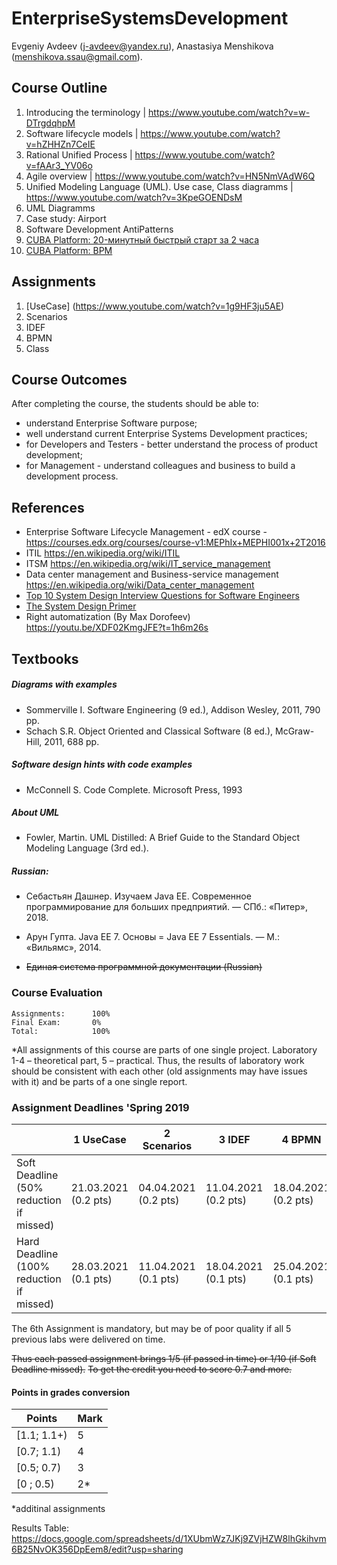﻿# EnterpriseSystemsDevelopment

Evgeniy Avdeev (j-avdeev@yandex.ru), Anastasiya Menshikova (menshikova.ssau@gmail.com).

## Course Outline
1. Introducing the terminology | https://www.youtube.com/watch?v=w-DTrgdqhpM
2. Software lifecycle models | https://www.youtube.com/watch?v=hZHHZn7CeIE
3. Rational Unified Process | https://www.youtube.com/watch?v=fAAr3_YV06o
4. Agile overview | https://www.youtube.com/watch?v=HN5NmVAdW6Q
5. Unified Modeling Language (UML). Use case, Class diagramms | https://www.youtube.com/watch?v=3KpeGOENDsM
6. UML Diagramms
7. Case study: Airport
8. Software Development AntiPatterns
9. [CUBA Platform: 20-минутный быстрый старт за 2 часа](https://youtu.be/jxFJx4f1Ngs)
10. [CUBA Platform: BPM](https://youtu.be/LgMk9AqtZ6M)

## Assignments
1. [UseCase] (https://www.youtube.com/watch?v=1g9HF3ju5AE)
2. Scenarios
3. IDEF
4. BPMN
5. Class

## Course Outcomes
After completing the course, the students should be able to:
- understand Enterprise Software purpose;
- well understand current Enterprise Systems Development practices;
- for Developers and Testers - better understand the process of product development;
- for Management - understand colleagues and business to build a development process.

## References
- Enterprise Software Lifecycle Management - edX course - https://courses.edx.org/courses/course-v1:MEPhIx+MEPHI001x+2T2016
- ITIL https://en.wikipedia.org/wiki/ITIL
- ITSM https://en.wikipedia.org/wiki/IT_service_management
- Data center management and Business-service management https://en.wikipedia.org/wiki/Data_center_management
- [Top 10 System Design Interview Questions for Software Engineers](https://hackernoon.com/top-10-system-design-interview-questions-for-software-engineers-8561290f0444)
- [The System Design Primer](https://github.com/donnemartin/system-design-primer#how-to-approach-a-system-design-interview-question)
- Right automatization (By Max Dorofeev) https://youtu.be/XDF02KmgJFE?t=1h6m26s

## Textbooks
##### Diagrams with examples
- Sommerville I. Software Engineering (9 ed.), Addison Wesley, 2011, 790 pp.
- Schach S.R. Object Oriented and Classical Software (8 ed.), McGraw-Hill, 2011, 688 pp.
##### Software design hints with code examples
- McConnell S. Code Complete. Microsoft Press, 1993
##### About UML
- Fowler, Martin. UML Distilled: A Brief Guide to the Standard Object Modeling Language (3rd ed.).
##### Russian:
- Себастьян Дашнер. Изучаем Java EE. Современное программирование для больших предприятий. — СПб.: «Питер», 2018.
- Арун Гупта. Java EE 7. Основы = Java EE 7 Essentials. — М.: «Вильямс», 2014.

- ~~Единая система программной документации (Russian)~~

### Course Evaluation
```
Assignments:      100%
Final Exam:       0%
Total:            100%

```

*All assignments of this course are parts of one single project. Laboratory 1-4 – theoretical part, 5 – practical.
Thus, the results of laboratory work should be consistent with each other (old assignments may have issues with it) and be parts of a one single report.

### Assignment Deadlines 'Spring 2019
|                                          |  1 UseCase | 2 Scenarios | 3 IDEF | 4 BPMN | 5 Class | 6 Implement |
| ---------------------------------------- | --- |--- |--- |--- |--- |--- |
| Soft Deadline (50% reduction if missed)  | 21.03.2021 (0.2 pts)|04.04.2021 (0.2 pts)|11.04.2021 (0.2 pts)|18.04.2021 (0.2 pts)|25.04.2021 (0.2 pts)|06.06.2021 (0.6 pts)|
| Hard Deadline (100% reduction if missed) | 28.03.2021 (0.1 pts)|11.04.2021  (0.1 pts)|18.04.2021 (0.1 pts)|25.04.2021 (0.1 pts)|02.05.2021 (0.1 pts)|13.06.2021 (0.3 pts)|

The 6th Assignment is mandatory,
but may be of poor quality if all 5 previous labs were delivered on time.

~~Thus each passed assignment brings 1/5 (if passed in time) or 1/10 (if Soft Deadline missed).~~
~~To get the credit you need to score 0.7 and more.~~

#### Points in grades conversion
|Points | Mark |
| ------- |------|
|[1.1; 1.1+) | 5 |
|[0.7; 1.1) | 4 |
| [0.5; 0.7) | 3 |
| [0 ; 0.5) | 2* |

*additinal assignments

Results Table:
https://docs.google.com/spreadsheets/d/1XUbmWz7JKj9ZVjHZW8lhGkihvm6B25NvOK356DpEem8/edit?usp=sharing

